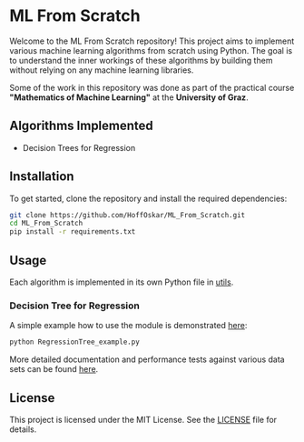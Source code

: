# ML From Scratch

Welcome to the ML From Scratch repository! This project aims to implement various machine learning algorithms from scratch using Python. The goal is to understand the inner workings of these algorithms by building them without relying on any machine learning libraries.

Some of the work in this repository was done as part of the practical course **"Mathematics of Machine Learning"** at the **University of Graz**.

## Algorithms Implemented

- Decision Trees for Regression

## Installation

To get started, clone the repository and install the required dependencies:

```bash
git clone https://github.com/HoffOskar/ML_From_Scratch.git
cd ML_From_Scratch
pip install -r requirements.txt
```

## Usage

Each algorithm is implemented in its own Python file in [utils](utils/). 

### Decision Tree for Regression

A simple example how to use the module is demonstrated [here](RegTree_example.py):
```bash
python RegressionTree_example.py
```
More detailed documentation and performance tests against various data sets can be found [here](RegTree.ipynb). 

## License

This project is licensed under the MIT License. See the [LICENSE](LICENSE) file for details.